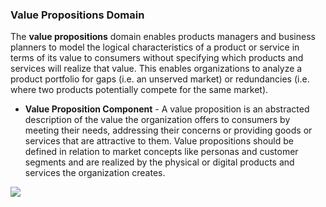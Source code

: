 ### Value Propositions Domain
The **value propositions** domain enables products managers and business planners to model the logical characteristics of a product or service in terms of its value to consumers without specifying which products and services will realize that value. This enables organizations to analyze a product portfolio for gaps (i.e. an unserved market) or redundancies (i.e. where two products potentially compete for the same market).

- **Value Proposition Component** - A value proposition is an abstracted description of the value the organization offers to consumers by meeting their needs, addressing their concerns or providing goods or services that are attractive to them. Value propositions should be defined in relation to market concepts like personas and customer segments and are realized by the physical or digital products and services the organization creates.

![](Pasted%20image%2020231102074751.png)
